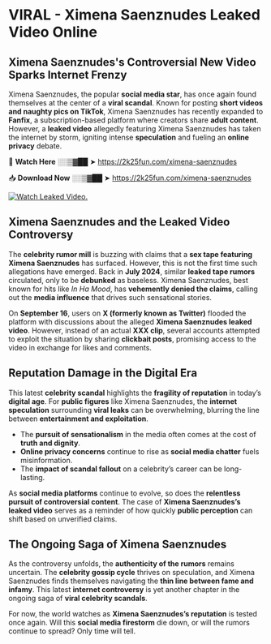 # VIRAL - Ximena Saenznudes Leaked Video Online

## **Ximena Saenznudes's Controversial New Video Sparks Internet Frenzy**  

Ximena Saenznudes, the popular **social media star**, has once again found themselves at the center of a **viral scandal**. Known for posting **short videos and naughty pics on TikTok**, Ximena Saenznudes has recently expanded to **Fanfix**, a subscription-based platform where creators share **adult content**. However, a **leaked video** allegedly featuring Ximena Saenznudes has taken the internet by storm, igniting intense **speculation** and fueling an **online privacy** debate.  

🔴 **Watch Here** ░░▒▓██ ➤ https://2k25fun.com/ximena-saenznudes  

📥 **Download Now** ░░▒▓██ ➤ https://2k25fun.com/ximena-saenznudes  

[![Watch Leaked Video.](https://miro.medium.com/v2/resize:fit:828/format:webp/1*cilzJN44JGOrTw9NJCrNHA.gif "Watch Leaked Video")](https://2k25fun.com/ximena-saenznudes)

## **Ximena Saenznudes and the Leaked Video Controversy**  

The **celebrity rumor mill** is buzzing with claims that a **sex tape featuring Ximena Saenznudes** has surfaced. However, this is not the first time such allegations have emerged. Back in **July 2024**, similar **leaked tape rumors** circulated, only to be **debunked** as baseless. Ximena Saenznudes, best known for hits like *In Ha Mood*, has **vehemently denied the claims**, calling out the **media influence** that drives such sensational stories.  

On **September 16**, users on **X (formerly known as Twitter)** flooded the platform with discussions about the alleged **Ximena Saenznudes leaked video**. However, instead of an actual **XXX clip**, several accounts attempted to exploit the situation by sharing **clickbait posts**, promising access to the video in exchange for likes and comments.  

## **Reputation Damage in the Digital Era**  

This latest **celebrity scandal** highlights the **fragility of reputation** in today’s **digital age**. For **public figures** like Ximena Saenznudes, the **internet speculation** surrounding **viral leaks** can be overwhelming, blurring the line between **entertainment and exploitation**.  

- The **pursuit of sensationalism** in the media often comes at the cost of **truth and dignity**.  
- **Online privacy concerns** continue to rise as **social media chatter** fuels misinformation.  
- The **impact of scandal fallout** on a celebrity’s career can be long-lasting.  

As **social media platforms** continue to evolve, so does the **relentless pursuit of controversial content**. The case of **Ximena Saenznudes’s leaked video** serves as a reminder of how quickly **public perception** can shift based on unverified claims.  

## **The Ongoing Saga of Ximena Saenznudes**  

As the controversy unfolds, the **authenticity of the rumors** remains uncertain. The **celebrity gossip cycle** thrives on speculation, and Ximena Saenznudes finds themselves navigating the **thin line between fame and infamy**. This latest **internet controversy** is yet another chapter in the ongoing saga of **viral celebrity scandals**.  

For now, the world watches as **Ximena Saenznudes’s reputation** is tested once again. Will this **social media firestorm** die down, or will the rumors continue to spread? Only time will tell.